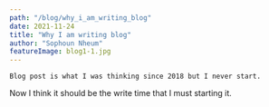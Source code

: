 ```yaml
---
path: "/blog/why_i_am_writing_blog"
date: 2021-11-24
title: "Why I am writing blog"
author: "Sophoun Nheum"
featureImage: blog1-1.jpg
---
```


    Blog post is what I was thinking since 2018 but I never start.
Now I think it should be the write time that I must starting it.